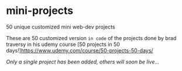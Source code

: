 # mini-projects
50 unique customized mini web-dev projects 

These are 50 customized version `in code` of the projects done by brad traversy in his udemy course [50 projects in 50 days!]https://www.udemy.com/course/50-projects-50-days/

*Only a single project has been added, others will soon be live...*
